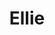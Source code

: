 ---
title: Ellie
date: 
draft: false

# descripcion
description : Ovalo chico

materials: Plata 925

color: Opalo turquesa

dimensions: 1,3cm

code: 02-08-0050

type: "Dijes"

categories: []

price: $2.180,00

price_eftvo: $1.850,00

# Images
# first image will be shown in the product page
images:
  # - image: "images/path_to_image"
  # La ubicacion de las imagenes es imagenes/Dijes/Dijes.Opalo/02-08-0050-ellie
  - image: "./images/dijes/opalo/02-08-0050-ovalo-chico_a.JPG"
  - image: "./images/dijes/opalo/02-08-0050-ovalo-chico_b.JPG"
---